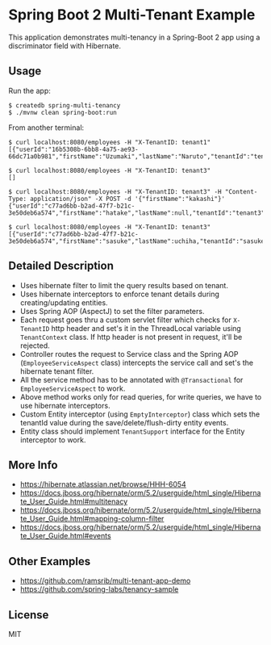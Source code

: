# Spring Boot 2 Multi-Tenant Example

This application demonstrates multi-tenancy in a Spring-Boot 2 app
using a discriminator field with Hibernate.

## Usage

Run the app:

```sh-session
$ createdb spring-multi-tenancy
$ ./mvnw clean spring-boot:run
```

From another terminal:

```sh-session
$ curl localhost:8080/employees -H "X-TenantID: tenant1"
[{"userId":"16b5308b-6bb8-4a75-ae93-66dc71a0b981","firstName":"Uzumaki","lastName":"Naruto","tenantId":"tenant1"}]

$ curl localhost:8080/employees -H "X-TenantID: tenant3"
[]

$ curl localhost:8080/employees -H "X-TenantID: tenant3" -H "Content-Type: application/json" -X POST -d '{"firstName":"kakashi"}'
{"userId":"c77ad6bb-b2ad-47f7-b21c-3e50deb6a574","firstName":"hatake","lastName":null,"tenantId":"tenant3"}

$ curl localhost:8080/employees -H "X-TenantID: tenant3"
[{"userId":"c77ad6bb-b2ad-47f7-b21c-3e50deb6a574","firstName":"sasuke","lastName":uchiha,"tenantId":"sasuke"}]
```

## Detailed Description

* Uses hibernate filter to limit the query results based on tenant.
* Uses hibernate interceptors to enforce tenant details during creating/updating entities.
* Uses Spring AOP (AspectJ) to set the filter parameters.
* Each request goes thru a custom servlet filter which checks for `X-TenantID` http header and set's it in the ThreadLocal variable using `TenantContext` class. If http header is not present in request, it'll be rejected.
* Controller routes the request to Service class and the Spring AOP (`EmployeeServiceAspect` class) intercepts the service call and set's the hibernate tenant filter.
* All the service method has to be annotated with `@Transactional` for `EmployeeServiceAspect` to work.
* Above method works only for read queries, for write queries, we have to use hibernate interceptors.
* Custom Entity interceptor (using `EmptyInterceptor`) class which sets the tenantId value during the save/delete/flush-dirty entity events.
* Entity class should implement `TenantSupport` interface for the Entity interceptor to work.

## More Info

* https://hibernate.atlassian.net/browse/HHH-6054
* https://docs.jboss.org/hibernate/orm/5.2/userguide/html_single/Hibernate_User_Guide.html#multitenacy
* https://docs.jboss.org/hibernate/orm/5.2/userguide/html_single/Hibernate_User_Guide.html#mapping-column-filter
* https://docs.jboss.org/hibernate/orm/5.2/userguide/html_single/Hibernate_User_Guide.html#events

## Other Examples

* https://github.com/ramsrib/multi-tenant-app-demo
* https://github.com/spring-labs/tenancy-sample

## License

MIT


